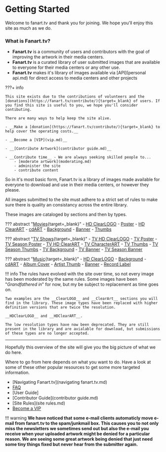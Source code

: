 # __Getting Started__
Welcome to fanart.tv and thank you for joining. We hope you'll enjoy this site as much as we do.

### __What is Fanart.tv?__

- __Fanart.tv__ is a community of users and contributors with the goal of improving the artwork in their media centers.
- __Fanart.tv__ is a curated library of user submitted images that are available to everyone for their media centers or any other use.
- __Fanart.tv__ makes it's library of images available via [API](personal api.md) for direct access to media centers and other projects


???+ info 
    
    This site exists due to the contributions of volunteers and the [donations](https://fanart.tv/contribute/){target=_blank} of users. If you find this site is useful to you, we hope you'll consider contibuting.

    There are many ways to help keep the site alive.

    - __Make a [donation](https://fanart.tv/contribute/){target=_blank} to help cover the operating costs.__

    - __Become a [VIP](vip.md)__

    - __[Contribute Artwork](contributor guide.md)__ 
    
    - __Contribute time__ - We are always seeking skilled people to...
        - [moderate artwork](moderating.md)
        - administer the site
        - contribute content

So in it's most basic form, Fanart.tv is a library of images made available for everyone to download and use in their media centers, or however they please. 

All images submitted to the site must adhere to a strict set of rules to make sure there is quality an consistancy across the entire library.

These images are cataloged by sections and then by types.

??? abstract "[Movies](https://fanart.tv/movie-fanart/){target=_blank}"
    - [HD ClearLOGO](../ImageTypes/Movies/hdmovielogo.md)
    - [Poster](../ImageTypes/Movies/movieposter.md)
    - [HD ClearART](../ImageTypes/Movies/hdmovieclearart.md)
    - [cdART](../ImageTypes/Movies/moviedisc.md)
    - [Background](../ImageTypes/Movies/moviebackground.md)
    - [Banner](../ImageTypes/Movies/moviebanner.md)
    - [Thumbs](../ImageTypes/Movies/moviethumb.md)


??? abstract "[TV Shows](https://fanart.tv/tv-fanart/){target=_blank}"
    - [TV HD ClearLOGO](../ImageTypes/TV/hdtvlogo.md)
    - [TV Poster](../ImageTypes/TV/tvposter.md)
    - [TV Season Poster](../ImageTypes/TV/seasonposter.md)
    - [TV HD ClearART](../ImageTypes/TV/hdclearart.md)
    - [TV CharacterART](../ImageTypes/TV/characterart.md)
    - [TV Thumbs](../ImageTypes/TV/tvthumb.md)
    - [TV Season Thumbs](../ImageTypes/TV/seasonthumb.md)
    - [TV Background](../ImageTypes/TV/showbackground.md)
    - [TV Banner](../ImageTypes/TV/tvbanner.md)
    - [TV Season Banner](../ImageTypes/TV/seasonbanner.md)
 

??? abstract "[Music](https://fanart.tv/music-fanart/){target=_blank}"
    - [HD ClearLOGO](../ImageTypes/Music/hdmusiclogo.md)
    - [Background](../ImageTypes/Music/artistbackground.md)
    - [cdART](../ImageTypes/Music/cdart.md)
    - [Album Cover](../ImageTypes/Music/albumcover.md)
    - [Artist Thumb](../ImageTypes/Music/artistthumb.md)
    - [Banner](../ImageTypes/Music/musicbanner.md)
    - [Record Label](../ImageTypes/Music/musiclabel.md)


!!! info
    The rules have evolved with the site over time, so not every image has been moderated by the same rules. Some images have been "*Grandfathered in*" for now, but my be subject to replacement as time goes on.

    Two examples are the __ClearLOGO__ and __ClearArt__ sections you will find in the library. These image types have been replaced with higher definition versions that are twice the resolution. 

    __HDClearLOGO__ and __HDClearART__. 

    The low resolution types have now been deprecated. They are still present in the library and are avialable for download, but submissions of these types are no longer accepted.

---

Hopefully this overview of the site will give you the big picture of what we do here. 

Where to go from here depends on what you want to do. Have a look at some of these other popular resources to get some more targeted information.

- [Navigating Fanart.tv](navigating fanart.tv.md)
- [FAQ](faq.md)
- [User Guide]
- [Contributor Guide](contributor guide.md)
- [Site Rules](site rules.md)
- [Become a VIP](vip.md)



!!! warning
    __We have noticed that some e-mail clients automaticly move e-mail from fanart.tv to the spam/junkmail box. This causes you to not only miss the newsletters we sometimes send out but also the e-mail you receive when your uploaded artwork might be denied for a particular reason. We are seeing some great artwork being denied that just need some tiny things fixed but never hear from the submitter again.__





